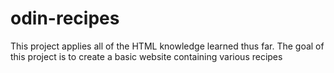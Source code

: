 # odin-recipes
This project applies all of the HTML knowledge learned thus far. 
The goal of this project is to create a basic website containing various recipes
